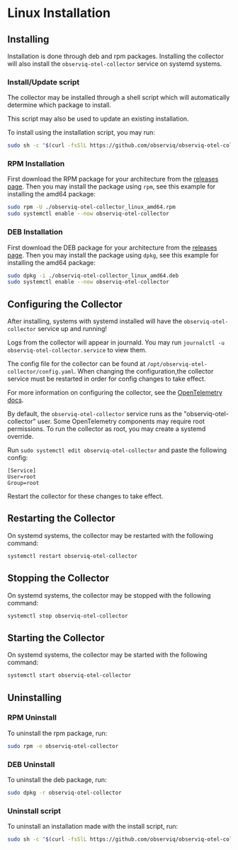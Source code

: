 # Linux Installation

## Installing

Installation is done through deb and rpm packages. Installing the collector will also install the `observiq-otel-collector` service on systemd systems.

### Install/Update script
The collector may be installed through a shell script which will automatically determine which package to install.

This script may also be used to update an existing installation.

To install using the installation script, you may run:
```sh
sudo sh -c "$(curl -fsSlL https://github.com/observiq/observiq-otel-collector/releases/latest/download/install_unix.sh)" install_unix.sh
```

### RPM Installation
First download the RPM package for your architecture from the [releases page](https://github.com/observIQ/observiq-otel-collector/releases/latest).
Then you may install the package using `rpm`, see this example for installing the amd64 package:
```sh
sudo rpm -U ./observiq-otel-collector_linux_amd64.rpm
sudo systemctl enable --now observiq-otel-collector
```

### DEB Installation
First download the DEB package for your architecture from the [releases page](https://github.com/observIQ/observiq-otel-collector/releases/latest).
Then you may install the package using `dpkg`, see this example for installing the amd64 package:
```sh
sudo dpkg -i ./observiq-otel-collector_linux_amd64.deb
sudo systemctl enable --now observiq-otel-collector
```

## Configuring the Collector
After installing, systems with systemd installed will have the `observiq-otel-collector` service up and running!

Logs from the collector will appear in journald. You may run `journalctl -u observiq-otel-collector.service` to view them.

The config file for the collector can be found at `/opt/observiq-otel-collector/config.yaml`. When changing the configuration,the collector service must be restarted in order for config changes to take effect.

For more information on configuring the collector, see the [OpenTelemetry docs](https://opentelemetry.io/docs/collector/configuration/).

By default, the `observiq-otel-collector` service runs as the "observiq-otel-collector" user. Some OpenTelemetry components may require root permissions.
To run the collector as root, you may create a systemd override.

Run `sudo systemctl edit observiq-otel-collector` and paste the following config:
```
[Service]
User=root
Group=root
```

Restart the collector for these changes to take effect.

## Restarting the Collector
On systemd systems, the collector may be restarted with the following command:
```sh
systemctl restart observiq-otel-collector
```

## Stopping the Collector
On systemd systems, the collector may be stopped with the following command:
```sh
systemctl stop observiq-otel-collector
```

## Starting the Collector
On systemd systems, the collector may be started with the following command:
```sh
systemctl start observiq-otel-collector
```

## Uninstalling

### RPM Uninstall

To uninstall the rpm package, run:
```sh
sudo rpm -e observiq-otel-collector
```

### DEB Uninstall

To uninstall the deb package, run:
```sh
sudo dpkg -r observiq-otel-collector
```

### Uninstall script

To uninstall an installation made with the install script, run:
```sh
sudo sh -c "$(curl -fsSlL https://github.com/observiq/observiq-otel-collector/releases/latest/download/install_unix.sh)" install_unix.sh uninstall
```
